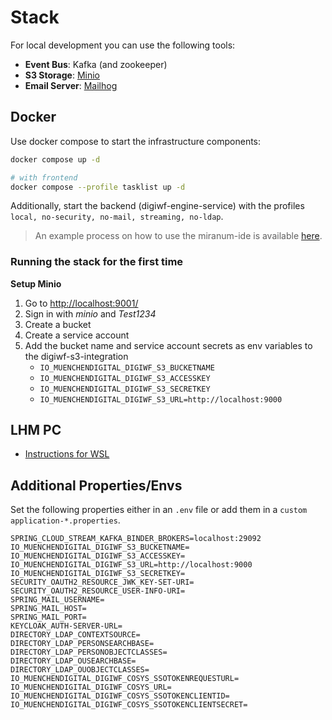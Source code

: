 # Stack

For local development you can use the following tools:

- **Event Bus**: Kafka (and zookeeper)
- **S3 Storage**: [Minio](https://min.io/docs/minio/linux/index.html)
- **Email Server**: [Mailhog](https://github.com/mailhog/MailHog)

## Docker

Use docker compose to start the infrastructure components:

```bash
docker compose up -d

# with frontend
docker compose --profile tasklist up -d
```

Additionally, start the backend (digiwf-engine-service) with the profiles `local, no-security, no-mail, streaming, no-ldap`.

> An example process on how to use the miranum-ide is available [here](https://github.com/FlowSquad/miranum-ide/tree/main/resources/example-process).

### Running the stack for the first time

**Setup Minio**

1. Go to [http://localhost:9001/](http://localhost:9001/)
2. Sign in with *minio* and *Test1234*
3. Create a bucket
4. Create a service account
5. Add the bucket name and service account secrets as env variables to the digiwf-s3-integration
    * `IO_MUENCHENDIGITAL_DIGIWF_S3_BUCKETNAME`
    * `IO_MUENCHENDIGITAL_DIGIWF_S3_ACCESSKEY`
    * `IO_MUENCHENDIGITAL_DIGIWF_S3_SECRETKEY`
    * `IO_MUENCHENDIGITAL_DIGIWF_S3_URL=http://localhost:9000`


## LHM PC

- [Instructions for WSL](https://git.muenchen.de/ext.dl.moesle/digiwf-local-setup)

## Additional Properties/Envs

Set the following properties either in an `.env` file or add them in a `custom application-*.properties`.

```
SPRING_CLOUD_STREAM_KAFKA_BINDER_BROKERS=localhost:29092
IO_MUENCHENDIGITAL_DIGIWF_S3_BUCKETNAME=
IO_MUENCHENDIGITAL_DIGIWF_S3_ACCESSKEY=
IO_MUENCHENDIGITAL_DIGIWF_S3_URL=http://localhost:9000
IO_MUENCHENDIGITAL_DIGIWF_S3_SECRETKEY=
SECURITY_OAUTH2_RESOURCE_JWK_KEY-SET-URI=
SECURITY_OAUTH2_RESOURCE_USER-INFO-URI=
SPRING_MAIL_USERNAME=
SPRING_MAIL_HOST=
SPRING_MAIL_PORT=
KEYCLOAK_AUTH-SERVER-URL=
DIRECTORY_LDAP_CONTEXTSOURCE=
DIRECTORY_LDAP_PERSONSEARCHBASE=
DIRECTORY_LDAP_PERSONOBJECTCLASSES=
DIRECTORY_LDAP_OUSEARCHBASE=
DIRECTORY_LDAP_OUOBJECTCLASSES=
IO_MUENCHENDIGITAL_DIGIWF_COSYS_SSOTOKENREQUESTURL=
IO_MUENCHENDIGITAL_DIGIWF_COSYS_URL=
IO_MUENCHENDIGITAL_DIGIWF_COSYS_SSOTOKENCLIENTID=
IO_MUENCHENDIGITAL_DIGIWF_COSYS_SSOTOKENCLIENTSECRET=
```
